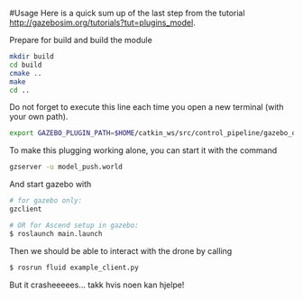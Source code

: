#Usage
Here is a quick sum up of the last step from the tutorial http://gazebosim.org/tutorials?tut=plugins_model. 

Prepare for build and build the module
```bash
mkdir build
cd build
cmake ..
make
cd ..
```

Do not forget to execute this line each time you open a new terminal (with your own path).
```bash
export GAZEBO_PLUGIN_PATH=$HOME/catkin_ws/src/control_pipeline/gazebo_oscillating_cube_plugin/build:$GAZEBO_PLUGIN_PATH
```

To make this plugging working alone, you can start it with the command
```bash
gzserver -u model_push.world
```

And start gazebo with
```bash
# for gazebo only:
gzclient

# OR for Ascend setup in gazebo:
$ roslaunch main.launch
```

Then we should be able to interact with the drone by calling
```bash
$ rosrun fluid example_client.py
```

But it crasheeeees...
takk hvis noen kan hjelpe!
